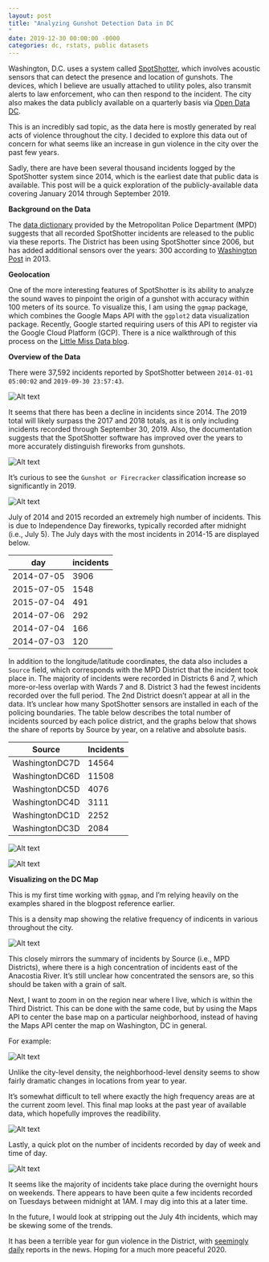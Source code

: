 ```yaml
---
layout: post
title: "Analyzing Gunshot Detection Data in DC
"
date: 2019-12-30 00:00:00 -0000
categories: dc, rstats, public datasets
---
```


Washington, D.C. uses a system called [SpotShotter](https://www.shotspotter.com/technology/), which involves acoustic sensors that can detect the presence and location of gunshots. The devices, which I believe are usually attached to utility poles, also transmit alerts to law enforcement, who can then respond to the incident. The city also makes the data publicly available on a quarterly basis via [Open Data DC](https://opendata.dc.gov/datasets/shot-spotter-gun-shots).

This is an incredibly sad topic, as the data here is mostly generated by real acts of violence throughout the city. I decided to explore this data out of concern for what seems like an increase in gun violence in the city over the past few years.

Sadly, there are have been several thousand incidents logged by the SpotShotter system since 2014, which is the earliest date that public data is available. This post will be a quick exploration of the publicly-available data covering January 2014 through September 2019.

**Background on the Data**

The [data dictionary](https://mpdc.dc.gov/publication/shotspotter-data-disclaimer-and-dictionary) provided by the Metropolitan Police Department (MPD) suggests that all recorded SpotShotter incidents are released to the public via these reports. The District has been using SpotShotter since 2006, but has added additional sensors over the years: 300 according to [Washington Post](https://www.washingtonpost.com/investigations/shotspotter-detection-system-documents-39000-shooting-incidents-in-the-district/2013/11/02/055f8e9c-2ab1-11e3-8ade-a1f23cda135e_story.html) in 2013.

**Geolocation**

One of the more interesting features of SpotShotter is its ability to analyze the sound waves to pinpoint the origin of a gunshot with accuracy within 100 meters of its source. To visualize this, I am using the `ggmap` package, which combines the Google Maps API with the `ggplot2` data visualization package. Recently, Google started requiring users of this API to register via the Google Cloud Platform (GCP). There is a nice walkthrough of this process on the [Little Miss Data blog](https://www.littlemissdata.com/blog/maps).

**Overview of the Data**

There were 37,592 incidents reported by SpotShotter between `2014-01-01 05:00:02` and `2019-09-30 23:57:43`.

![Alt text](/docs/assets/images/spotshotter-by-year.png)

It seems that there has been a decline in incidents since 2014. The 2019 total will likely surpass the 2017 and 2018 totals, as it is only including incidents recorded through September 30, 2019. Also, the documentation suggests that the SpotShotter software has improved over the years to more accurately distinguish fireworks from gunshots.

![Alt text](/docs/assets/images/spotshotter-incidenty-types-by-year.png)

It’s curious to see the `Gunshot or Firecracker` classification increase so significantly in 2019.


![Alt text](/docs/assets/images/spotshotter-incidents-by-month.png)

July of 2014 and 2015 recorded an extremely high number of incidents. This is due to Independence Day fireworks, typically recorded after midnight (i.e., July 5). The July days with the most incidents in 2014-15 are displayed below.

| day         | incidents |
|-------------|-----------|
| 2014-07-05  | 3906      |
| 2015-07-05  | 1548      |
| 2015-07-04  | 491       |
| 2014-07-06  | 292       |
| 2014-07-04  | 166       |
| 2014-07-03  | 120       |


In addition to the longitude/latitude coordinates, the data also includes a `Source` field, which corresponds with the MPD District that the incident took place in. The majority of incidents were recorded in Districts 6 and 7, which more-or-less overlap with Wards 7 and 8. District 3 had the fewest incidents recorded over the full period. The 2nd District doesn’t appear at all in the data. It’s unclear how many SpotShotter sensors are installed in each of the policing boundaries. The table below describes the total number of incidents sourced by each police district, and the graphs below that shows the share of reports by Source by year, on a relative and absolute basis.

| Source            | Incidents |
|-------------------|-----------|
| WashingtonDC7D    | 14564     |
| WashingtonDC6D    | 11508     |
| WashingtonDC5D    | 4076      |
| WashingtonDC4D    | 3111      |
| WashingtonDC1D    | 2252      |
| WashingtonDC3D    | 2084      |


![Alt text](/docs/assets/images/spotshotter-by-incident-source-relative.png)

![Alt text](/docs/assets/images/spotshotter-by-incendent-source-abs.png)

**Visualizing on the DC Map**

This is my first time working with `ggmap`, and I’m relying heavily on the examples shared in the blogpost reference earlier.

This is a density map showing the relative frequency of indicents in various throughout the city.

![Alt text](/docs/assets/images/spotshotter-density-by-year.png)

This closely mirrors the summary of incidents by Source (i.e., MPD Districts), where there is a high concentration of incidents east of the Anacostia River. It’s still unclear how concentrated the sensors are, so this should be taken with a grain of salt.

Next, I want to zoom in on the region near where I live, which is within the Third District. This can be done with the same code, but by using the Maps API to center the base map on a particular neighborhood, instead of having the Maps API center the map on Washington, DC in general.

For example:

<script src="https://gist.github.com/segoldma/55ca3c7373d3eac326144239b1d519e4.js"></script>

![Alt text](/docs/assets/images/spotshotter-neighborhood-incidents-by-year.png)

Unlike the city-level density, the neighborhood-level density seems to show fairly dramatic changes in locations from year to year.

It’s somewhat difficult to tell where exactly the high frequency areas are at the current zoom level. This final map looks at the past year of available data, which hopefully improves the readibility.

![Alt text](/docs/assets/images/spotshotter-neighborhood-incidents-megazoom.png)

Lastly, a quick plot on the number of incidents recorded by day of week and time of day.

![Alt text](/docs/assets/images/spotshotter-incidents-time-of-day.png)

It seems like the majority of incidents take place during the overnight hours on weekends. There appears to have been quite a few incidents recorded on Tuesdays between midnight at 1AM. I may dig into this at a later time.

In the future, I would look at stripping out the July 4th incidents, which may be skewing some of the trends.

It has been a terrible year for gun violence in the District, with [seemingly daily](https://www.google.com/search?q=dc+gun+violence&sxsrf=ACYBGNSerUAqXj_Q06JeEHheKfuBiVcXmw:1577739242734&source=lnms&tbm=nws&sa=X&ved=2ahUKEwjH2PHYoN7mAhXRJt8KHbJLB-cQ_AUoAXoECAsQAw&biw=1216&bih=668) reports in the news. Hoping for a much more peaceful 2020.